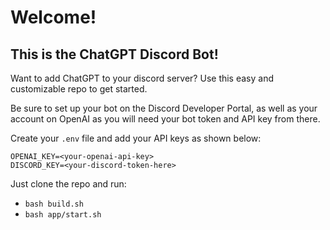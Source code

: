 # Welcome!
## This is the ChatGPT Discord Bot!

Want to add ChatGPT to your discord server? Use this easy and customizable repo to get started.

Be sure to set up your bot on the Discord Developer Portal, as well as your account on OpenAI as you will need your bot token and API key from there.

Create your ```.env``` file and add your API keys as shown below:

```
OPENAI_KEY=<your-openai-api-key>
DISCORD_KEY=<your-discord-token-here>
```

Just clone the repo and run:

- ```bash build.sh```
- ```bash app/start.sh```
